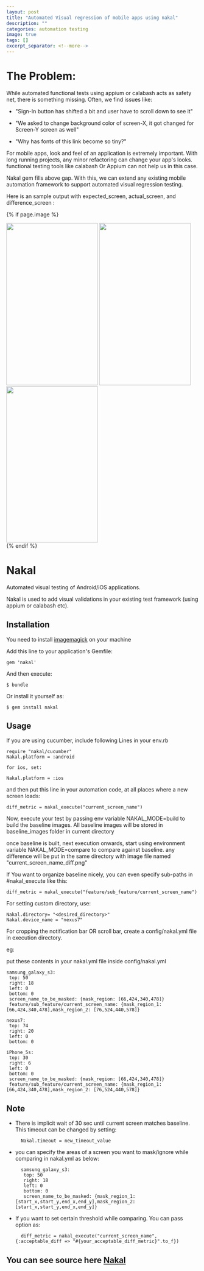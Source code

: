 ```yaml
---
layout: post
title: "Automated Visual regression of mobile apps using nakal"
description: ""
categories: automation testing
image: true
tags: []
excerpt_separator: <!--more-->
---
```


# The Problem:

While automated functional tests using appium or calabash acts as safety net, there is something missing.
Often, we find issues like:

- "Sign-In button has shifted a bit and user have to scroll down to see it"

- "We asked to change background color of screen-X, it got changed for Screen-Y screen as well"

- "Why has fonts of this link become so tiny?"

For mobile apps, look and feel of an application is extremely important. With long running projects, any minor
refactoring can change your app's looks. functional testing tools like calabash Or Appium can not help us in this case.

Nakal gem fills above gap. With this, we can extend any existing mobile automation framework to support automated visual regression testing.  

<!--more-->

Here is an sample output with expected_screen, actual_screen, and difference_screen :



{% if page.image %}
<div class="post-img">
<img style="height:426px;width:240px" src=" {{site.baseurl}}/img/new_note.png"/>
<img style="height:426px;width:240px" src=" {{site.baseurl}}/img/new_note_current.png"/>
<img style="height:410px;width:240px" src=" {{site.baseurl}}/img/new_note_diff.png"/>
</div>
{% endif %}

# Nakal

Automated visual testing of Android/iOS applications.

Nakal is used to add visual validations in your existing test framework (using appium or calabash etc).

## Installation
You need to install [imagemagick](http://www.imagemagick.org/script/index.php) on your machine

Add this line to your application's Gemfile:

    gem 'nakal'

And then execute:

    $ bundle

Or install it yourself as:

    $ gem install nakal

## Usage

If you are using cucumber, include following Lines in your env.rb

	require "nakal/cucumber"
	Nakal.platform = :android

	for ios, set:

	Nakal.platform = :ios


and then put this line in your automation code, at all places where a new screen loads:

	diff_metric = nakal_execute("current_screen_name")

Now, execute your test by passing env variable NAKAL_MODE=build to build the baseline images. All baseline images will be stored in baseline_images folder in current directory

once baseline is built, next execution onwards, start using environment variable NAKAL_MODE=compare to compare against baseline.
any difference will be put in the same directory with image file named "current_screen_name_diff.png"

If You want to organize baseline nicely, you can even specify sub-paths in #nakal_execute like this:

	diff_metric = nakal_execute("feature/sub_feature/current_screen_name")

For setting custom directory, use:

	Nakal.directory= "<desired_directory>"
	Nakal.device_name = "nexus7"

For cropping the notification bar OR scroll bar, create a config/nakal.yml file in execution directory.

eg:

put these contents in your nakal.yml file inside config/nakal.yml

	samsung_galaxy_s3:
	 top: 50
	 right: 18
	 left: 0
	 bottom: 0
	 screen_name_to_be_masked: {mask_region: [66,424,340,478]}
	 feature/sub_feature/current_screen_name: {mask_region_1: [66,424,340,478],mask_region_2: [76,524,440,578]}

	nexus7:
	 top: 74
	 right: 20
	 left: 0
	 bottom: 0

	iPhone_5s:
	 top: 30
	 right: 6
	 left: 0
	 bottom: 0
	 screen_name_to_be_masked: {mask_region: [66,424,340,478]}
     feature/sub_feature/current_screen_name: {mask_region_1: [66,424,340,478],mask_region_2: [76,524,440,578]}

## Note
* There is implicit wait of 30 sec until current screen matches baseline. This timeout can be changed by setting:

		Nakal.timeout = new_timeout_value


* you can specify the areas of a screen you want to mask/ignore while comparing in nakal.yml as below:

		samsung_galaxy_s3:
		 top: 50
		 right: 18
		 left: 0
		 bottom: 0
		 screen_name_to_be_masked: {mask_region_1: [start_x,start_y,end_x,end_y],mask_region_2: [start_x,start_y,end_x,end_y]}

* If you want to set certain threshold while comparing. You can pass option as:

		diff_metric = nakal_execute("current_screen_name",{:acceptable_diff => "#{your_acceptable_diff_metric}".to_f})



## You can see source here [Nakal](https://github.com/rajdeepv/nakal)